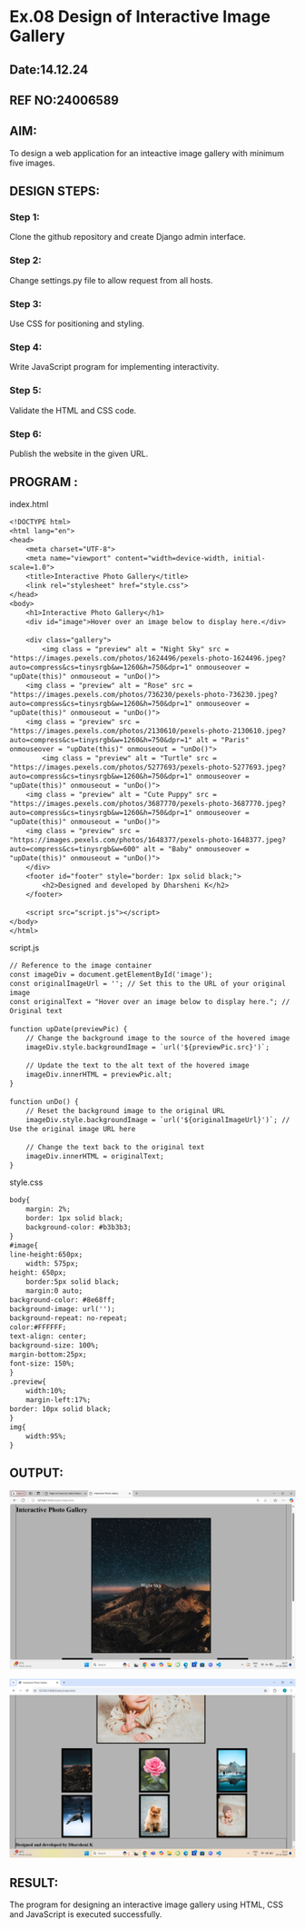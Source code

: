# Ex.08 Design of Interactive Image Gallery
## Date:14.12.24
## REF NO:24006589

## AIM:
To design a web application for an inteactive image gallery with minimum five images.

## DESIGN STEPS:

### Step 1:
Clone the github repository and create Django admin interface.

### Step 2:
Change settings.py file to allow request from all hosts.

### Step 3:
Use CSS for positioning and styling.

### Step 4:
Write JavaScript program for implementing interactivity.

### Step 5:
Validate the HTML and CSS code.

### Step 6:
Publish the website in the given URL.

## PROGRAM :
index.html
```
<!DOCTYPE html>
<html lang="en">
<head>
    <meta charset="UTF-8">
    <meta name="viewport" content="width=device-width, initial-scale=1.0">
    <title>Interactive Photo Gallery</title>
    <link rel="stylesheet" href="style.css">
</head>
<body>
    <h1>Interactive Photo Gallery</h1>
    <div id="image">Hover over an image below to display here.</div>
    
    <div class="gallery">
        <img class = "preview" alt = "Night Sky" src = "https://images.pexels.com/photos/1624496/pexels-photo-1624496.jpeg?auto=compress&cs=tinysrgb&w=1260&h=750&dpr=1" onmouseover = "upDate(this)" onmouseout = "unDo()">
	<img class = "preview" alt = "Rose" src = "https://images.pexels.com/photos/736230/pexels-photo-736230.jpeg?auto=compress&cs=tinysrgb&w=1260&h=750&dpr=1" onmouseover = "upDate(this)" onmouseout = "unDo()">
	<img class = "preview" src = "https://images.pexels.com/photos/2130610/pexels-photo-2130610.jpeg?auto=compress&cs=tinysrgb&w=1260&h=750&dpr=1" alt = "Paris" onmouseover = "upDate(this)" onmouseout = "unDo()">
        <img class = "preview" alt = "Turtle" src = "https://images.pexels.com/photos/5277693/pexels-photo-5277693.jpeg?auto=compress&cs=tinysrgb&w=1260&h=750&dpr=1" onmouseover = "upDate(this)" onmouseout = "unDo()">
	<img class = "preview" alt = "Cute Puppy" src = "https://images.pexels.com/photos/3687770/pexels-photo-3687770.jpeg?auto=compress&cs=tinysrgb&w=1260&h=750&dpr=1" onmouseover = "upDate(this)" onmouseout = "unDo()">
	<img class = "preview" src = "https://images.pexels.com/photos/1648377/pexels-photo-1648377.jpeg?auto=compress&cs=tinysrgb&w=600" alt = "Baby" onmouseover = "upDate(this)" onmouseout = "unDo()">
    </div>
    <footer id="footer" style="border: 1px solid black;">
        <h2>Designed and developed by Dharsheni K</h2>
    </footer>
    
    <script src="script.js"></script>
</body>
</html>

```
script.js
```
// Reference to the image container
const imageDiv = document.getElementById('image');
const originalImageUrl = ''; // Set this to the URL of your original image
const originalText = "Hover over an image below to display here."; // Original text

function upDate(previewPic) {
    // Change the background image to the source of the hovered image
    imageDiv.style.backgroundImage = `url('${previewPic.src}')`;
    
    // Update the text to the alt text of the hovered image
    imageDiv.innerHTML = previewPic.alt;
}

function unDo() {
    // Reset the background image to the original URL
    imageDiv.style.backgroundImage = `url('${originalImageUrl}')`; // Use the original image URL here
    
    // Change the text back to the original text
    imageDiv.innerHTML = originalText;
}

```
style.css
```
body{
    margin: 2%;
    border: 1px solid black;
    background-color: #b3b3b3;
}
#image{
line-height:650px;
    width: 575px;
height: 650px;
    border:5px solid black;
    margin:0 auto;
background-color: #8e68ff;
background-image: url('');
background-repeat: no-repeat;
color:#FFFFFF;
text-align: center;
background-size: 100%;
margin-bottom:25px;
font-size: 150%;
}
.preview{
    width:10%;
    margin-left:17%;
border: 10px solid black;
}
img{
    width:95%;
}
```
## OUTPUT:
![alt text](img1.png)

![alt text](img3.png)
## RESULT:
The program for designing an interactive image gallery using HTML, CSS and JavaScript is executed successfully.
